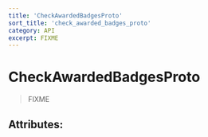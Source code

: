 ```yaml
---
title: 'CheckAwardedBadgesProto'
sort_title: 'check_awarded_badges_proto'
category: API
excerpt: FIXME
---
```


# CheckAwardedBadgesProto

> FIXME

## Attributes:


